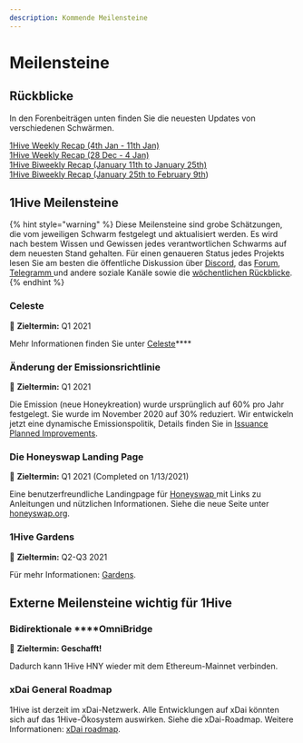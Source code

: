 ```yaml
---
description: Kommende Meilensteine
---
```


# Meilensteine

## Rückblicke

In den Forenbeiträgen unten finden Sie die neuesten Updates von verschiedenen Schwärmen.

[1Hive Weekly Recap \(4th Jan - 11th Jan\)](https://forum.1hive.org/t/1hive-weekly-recap-cw-53-4th-jan-11th-jan/1815)   
[1Hive Weekly Recap \(28 Dec - 4 Jan\)](https://forum.1hive.org/t/1hive-weekly-recap-cw-52-28-dec-4-jan/1765)  
[1Hive Biweekly Recap \(January 11th to January 25th\)](https://forum.1hive.org/t/1hive-biweekly-recap-january-11th-to-january-25th/2001)  
[1Hive Biweekly Recap \(January 25th to February 9th](https://forum.1hive.org/t/1hive-biweekly-recap-january-25th-to-february-9th/2199)\)

## 1Hive Meilensteine

{% hint style="warning" %}
Diese Meilensteine sind grobe Schätzungen, die vom jeweiligen Schwarm festgelegt und aktualisiert werden. Es wird nach bestem Wissen und Gewissen jedes verantwortlichen Schwarms auf dem neuesten Stand gehalten. Für einen genaueren Status jedes Projekts lesen Sie am besten die öffentliche Diskussion über [Discord](https://discord.com/invite/P4rRDUKTAU), das [Forum](https://forum.1hive.org/), [Telegramm ](https://t.me/honeyswapDEX)und andere soziale Kanäle sowie die [wöchentlichen Rückblicke](https://app.gitbook.com/@1hive/s/1hive/~/drafts/-MWFMmLUkOXvJACzxXKf/v/german/projects/milestones#weekly-recap).
{% endhint %}

### **Celeste**

🎯 **Zieltermin:** Q1 2021

Mehr Informationen finden Sie unter [Celeste](gardens-1/)\*\*\*\*

### Änderung der Emissionsrichtlinie

🎯 **Zieltermin:** Q1 2021

Die Emission \(neue Honeykreation\) wurde ursprünglich auf 60% pro Jahr festgelegt. Sie wurde im November 2020 auf 30% reduziert. Wir entwickeln jetzt eine dynamische Emissionspolitik, Details finden Sie in [Issuance Planned Improvements](honey/planned-improvements.md#dynamic-issuance-policy).

### **Die Honeyswap Landing Page**

🎯 **Zieltermin:** Q1 2021 \(Completed on 1/13/2021\)

Eine benutzerfreundliche Landingpage für [Honeyswap ](honeyswap/)mit Links zu Anleitungen und nützlichen Informationen. Siehe die neue Seite unter [honeyswap.org](https://honeyswap.org/#/swap).

### 1Hive Gardens

🎯 **Zieltermin:** Q2-Q3 2021

Für mehr Informationen: [Gardens](gardens/).

## Externe Meilensteine wichtig für 1Hive

### Bidirektionale ****OmniBridge

🎯 **Zieltermin: Geschafft!**

Dadurch kann 1Hive HNY wieder mit dem Ethereum-Mainnet verbinden.

### xDai General Roadmap

1Hive ist derzeit im xDai-Netzwerk. Alle Entwicklungen auf xDai könnten sich auf das 1Hive-Ökosystem auswirken. Siehe die xDai-Roadmap. Weitere Informationen: [xDai roadmap](https://www.xdaichain.com/about-xdai/roadmap).

